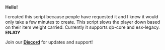 **Hello!**

I created this script because people have requested it and I knew it would only take a few minutes to create.
This script slows the player down based on their item weight carried.
Currently it supports qb-core and esx-legacy.
**ENJOY**

Join our [**Discord**](https://discord.gg/eHh6ChAMwD) for updates and support!
